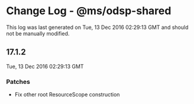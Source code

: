 # Change Log - @ms/odsp-shared

This log was last generated on Tue, 13 Dec 2016 02:29:13 GMT and should not be manually modified.

## 17.1.2
Tue, 13 Dec 2016 02:29:13 GMT

### Patches

- Fix other root ResourceScope construction

